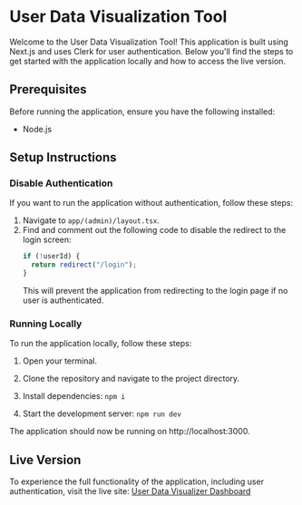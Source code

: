 # User Data Visualization Tool

Welcome to the User Data Visualization Tool! This application is built using Next.js and uses Clerk for user authentication. Below you'll find the steps to get started with the application locally and how to access the live version.

## Prerequisites

Before running the application, ensure you have the following installed:

- Node.js

## Setup Instructions

### Disable Authentication

If you want to run the application without authentication, follow these steps:

1. Navigate to `app/(admin)/layout.tsx`.
2. Find and comment out the following code to disable the redirect to the login screen:
   ```javascript
   if (!userId) {
     return redirect("/login");
   }
   ```
   This will prevent the application from redirecting to the login page if no user is authenticated.

### Running Locally

To run the application locally, follow these steps:

1. Open your terminal.
2. Clone the repository and navigate to the project directory.
3. Install dependencies:
   `npm i`

4. Start the development server:
   `npm run dev`

The application should now be running on http://localhost:3000.

## Live Version

To experience the full functionality of the application, including user authentication, visit the live site:
[User Data Visualizer Dashboard](https://user-data-visualization-mk7aifh96-smitti24s-projects.vercel.app/login)
